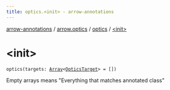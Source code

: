 ```yaml
---
title: optics.<init> - arrow-annotations
---
```


[arrow-annotations](../../index.html) / [arrow.optics](../index.html) / [optics](index.html) / [&lt;init&gt;](./-init-.html)

# &lt;init&gt;

`optics(targets: `[`Array`](https://kotlinlang.org/api/latest/jvm/stdlib/kotlin/-array/index.html)`<`[`OpticsTarget`](../-optics-target/index.html)`> = [])`

Empty arrays means "Everything that matches annotated class"


